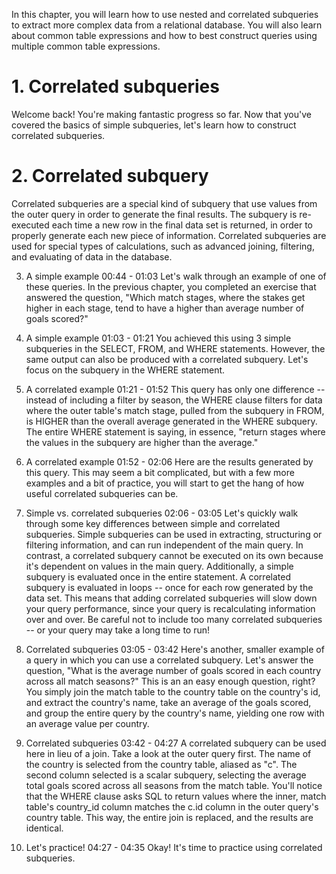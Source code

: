 In this chapter, you will learn how to use nested and correlated subqueries to extract more complex data from a relational database. You will also learn about common table expressions and how to best construct queries using multiple common table expressions.

# 1. Correlated subqueries

Welcome back! You're making fantastic progress so far. Now that you've covered the basics of simple subqueries, let's learn how to construct correlated subqueries.

# 2. Correlated subquery

Correlated subqueries are a special kind of subquery that use values from the outer query in order to generate the final results. The subquery is re-executed each time a new row in the final data set is returned, in order to properly generate each new piece of information. Correlated subqueries are used for special types of calculations, such as advanced joining, filtering, and evaluating of data in the database.


3. A simple example
00:44 - 01:03
Let's walk through an example of one of these queries. In the previous chapter, you completed an exercise that answered the question, "Which match stages, where the stakes get higher in each stage, tend to have a higher than average number of goals scored?"

4. A simple example
01:03 - 01:21
You achieved this using 3 simple subqueries in the SELECT, FROM, and WHERE statements. However, the same output can also be produced with a correlated subquery. Let's focus on the subquery in the WHERE statement.

5. A correlated example
01:21 - 01:52
This query has only one difference -- instead of including a filter by season, the WHERE clause filters for data where the outer table's match stage, pulled from the subquery in FROM, is HIGHER than the overall average generated in the WHERE subquery. The entire WHERE statement is saying, in essence, "return stages where the values in the subquery are higher than the average."

6. A correlated example
01:52 - 02:06
Here are the results generated by this query. This may seem a bit complicated, but with a few more examples and a bit of practice, you will start to get the hang of how useful correlated subqueries can be.

7. Simple vs. correlated subqueries
02:06 - 03:05
Let's quickly walk through some key differences between simple and correlated subqueries. Simple subqueries can be used in extracting, structuring or filtering information, and can run independent of the main query. In contrast, a correlated subquery cannot be executed on its own because it's dependent on values in the main query. Additionally, a simple subquery is evaluated once in the entire statement. A correlated subquery is evaluated in loops -- once for each row generated by the data set. This means that adding correlated subqueries will slow down your query performance, since your query is recalculating information over and over. Be careful not to include too many correlated subqueries -- or your query may take a long time to run!

8. Correlated subqueries
03:05 - 03:42
Here's another, smaller example of a query in which you can use a correlated subquery. Let's answer the question, "What is the average number of goals scored in each country across all match seasons?" This is an an easy enough question, right? You simply join the match table to the country table on the country's id, and extract the country's name, take an average of the goals scored, and group the entire query by the country's name, yielding one row with an average value per country.

9. Correlated subqueries
03:42 - 04:27
A correlated subquery can be used here in lieu of a join. Take a look at the outer query first. The name of the country is selected from the country table, aliased as "c". The second column selected is a scalar subquery, selecting the average total goals scored across all seasons from the match table. You'll notice that the WHERE clause asks SQL to return values where the inner, match table's country_id column matches the c.id column in the outer query's country table. This way, the entire join is replaced, and the results are identical.

10. Let's practice!
04:27 - 04:35
Okay! It's time to practice using correlated subqueries.
